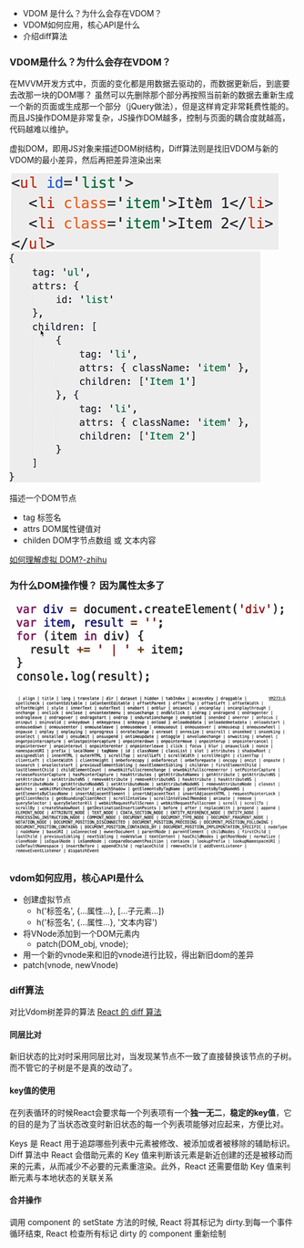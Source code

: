  - VDOM 是什么？为什么会存在VDOM？
 - VDOM如何应用，核心API是什么
 - 介绍diff算法


### VDOM是什么？为什么会存在VDOM？
在MVVM开发方式中，页面的变化都是用数据去驱动的，而数据更新后，到底要去改那一块的DOM哪？ 
虽然可以先删除那个部分再按照当前新的数据去重新生成一个新的页面或生成那一个部分（jQuery做法），但是这样肯定非常耗费性能的。
而且JS操作DOM是非常复杂，JS操作DOM越多，控制与页面的耦合度就越高，代码越难以维护。

虚拟DOM，即用JS对象来描述DOM树结构，Diff算法则是找旧VDOM与新的VDOM的最小差异，然后再把差异渲染出来

![DOM](../img/domtree.png)
![vdom](../img/vdon.png)

描述一个DOM节点
 - tag 标签名
 - attrs DOM属性键值对
 - childen DOM字节点数组 或 文本内容

[如何理解虚拟 DOM?-zhihu](https://www.zhihu.com/question/29504639?sort=created)


### 为什么DOM操作慢？ 因为属性太多了
![domattr](../img/domattr.png)


### vdom如何应用，核心API是什么
 - 创建虚拟节点
   - h('标签名', {...属性...}, [...子元素...])
   - h('标签名', {...属性...}, '文本内容')
 - 将VNode添加到一个DOM元素内
   - patch(DOM_obj, vnode);
 - 用一个新的vnode来和旧的vnode进行比较，得出新旧dom的差异
 - patch(vnode, newVnode)



###  diff算法
对比Vdom树差异的算法
[React 的 diff 算法](https://segmentfault.com/a/1190000000606216)

#### 同层比对
新旧状态的比对时采用同层比对，当发现某节点不一致了直接替换该节点的子树。而不管它的子树是不是真的改动了。

#### key值的使用
在列表循环的时候React会要求每一个列表项有一个**独一无二**，**稳定的key值**，它的目的是为了当状态改变时新旧状态的每一个列表项能够对应起来，方便比对。

Keys 是 React 用于追踪哪些列表中元素被修改、被添加或者被移除的辅助标识。
 Diff 算法中 React 会借助元素的 Key 值来判断该元素是新近创建的还是被移动而来的元素，从而减少不必要的元素重渲染。此外，React 还需要借助 Key 值来判断元素与本地状态的关联关系

#### 合并操作
调用 component 的 setState 方法的时候, React 将其标记为 dirty.到每一个事件循环结束, React 检查所有标记 dirty 的 component 重新绘制